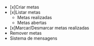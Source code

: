- [x]Criar metas       
- [x]Listar metas
    - Metas realizadas
    - Metas abertas
- [x]Marcar/Desmarcar metas realizadas    
- Remover metas
- Sistema de mensagens